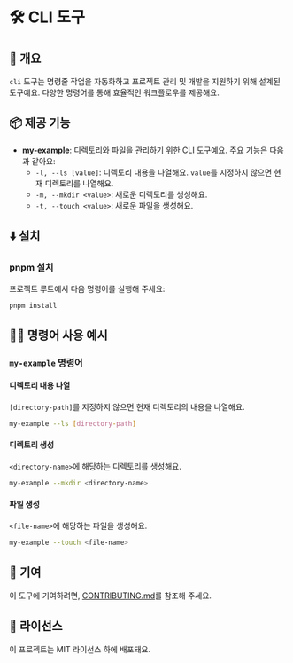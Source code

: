 # 🛠️ CLI 도구

## 📖 개요

`cli` 도구는 명령줄 작업을 자동화하고 프로젝트 관리 및 개발을 지원하기 위해 설계된 도구예요. 다양한 명령어를 통해 효율적인 워크플로우를 제공해요.

## 📦 제공 기능

- **[my-example](./src/example/index.ts)**: 디렉토리와 파일을 관리하기 위한 CLI 도구예요. 주요 기능은 다음과 같아요:
  - `-l, --ls [value]`: 디렉토리 내용을 나열해요. `value`를 지정하지 않으면 현재 디렉토리를 나열해요.
  - `-m, --mkdir <value>`: 새로운 디렉토리를 생성해요.
  - `-t, --touch <value>`: 새로운 파일을 생성해요.

## ⬇️ 설치

### pnpm 설치

프로젝트 루트에서 다음 명령어를 실행해 주세요:

```bash
pnpm install
```

## 🧑‍💻 명령어 사용 예시

### `my-example` 명령어

#### 디렉토리 내용 나열

`[directory-path]`를 지정하지 않으면 현재 디렉토리의 내용을 나열해요.

```bash
my-example --ls [directory-path]
```

#### 디렉토리 생성

`<directory-name>`에 해당하는 디렉토리를 생성해요.

```bash
my-example --mkdir <directory-name>
```

#### 파일 생성

`<file-name>`에 해당하는 파일을 생성해요.

```bash
my-example --touch <file-name>
```

## 🤝 기여

이 도구에 기여하려면, [CONTRIBUTING.md](../../CONTRIBUTING.md)를 참조해 주세요.

## 📜 라이선스

이 프로젝트는 MIT 라이선스 하에 배포돼요.
